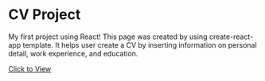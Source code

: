 # CV Project

My first project using React! This page was created by using create-react-app template. It helps user create a CV by inserting information on personal detail, work experience, and education. 

[Click to View](https://djl2e.github.io/cv-project/)

